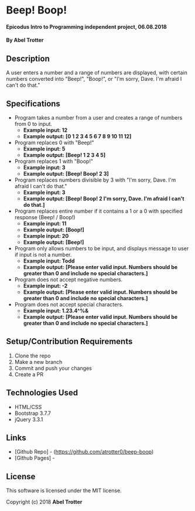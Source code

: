 # Beep! Boop!

#### Epicodus Intro to Programming independent project, 06.08.2018

#### By Abel Trotter

## Description

A user enters a number and a range of numbers are displayed, with certain numbers converted into "Beep!", "Boop!", or "I'm sorry, Dave. I'm afraid I can't do that."

## Specifications

* Program takes a number from a user and creates a range of numbers from 0 to input.
  * **Example input: 12**
  * **Example output: [0 1 2 3 4 5 6 7 8 9 10 11 12]**
* Program replaces 0 with "Beep!"
  * **Example input: 5**
  * **Example output: [Beep! 1 2 3 4 5]**
* Program replaces 1 with "Boop!"
  * **Example input: 3**
  * **Example output: [Beep! Boop! 2 3]**
* Program replaces numbers divisible by 3 with "I'm sorry, Dave. I'm afraid I can't do that."
  * **Example input: 3**
  * **Example output: [Beep! Boop! 2 I'm sorry, Dave. I'm afraid I can't do that.]**
* Program replaces entire number if it contains a 1 or a 0 with specified response (Beep! / Boop!)
  * **Example input: 11**
  * **Example output: [Boop!]**
  * **Example input: 20**
  * **Example output: [Beep!]**
* Program only allows numbers to be input, and displays message to user if input is not a number.
  * **Example input: Todd**
  * **Example output: [Please enter valid input. Numbers should be greater than 0 and include no special characters.]**
* Program does not accept negative numbers.
  * **Example input: -2**
  * **Example output: [Please enter valid input. Numbers should be greater than 0 and include no special characters.]**
* Program does not accept special characters.
  * **Example input: 1.23.4^%&**
  * **Example output: [Please enter valid input. Numbers should be greater than 0 and include no special characters.]**

## Setup/Contribution Requirements

1. Clone the repo
1. Make a new branch
1. Commit and push your changes
1. Create a PR

## Technologies Used

* HTML/CSS
* Bootstrap 3.7.7
* jQuery 3.3.1

## Links

* [Github Repo] - (https://github.com/atrotter0/beep-boop)
* [Github Pages] - 

## License

This software is licensed under the MIT license.

Copyright (c) 2018 **Abel Trotter**